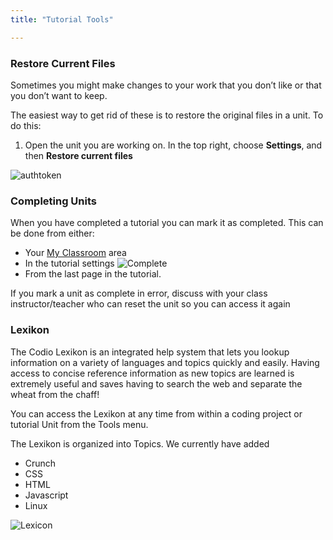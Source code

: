 ```yaml
---
title: "Tutorial Tools"

---
```


### Restore Current Files
Sometimes you might make changes to your work that you don’t like or that you don’t want to keep. 

The easiest way to get rid of these is to restore the original files in a unit. 
To do this:

1. Open the unit you are working on. In the top right, choose **Settings**, and then **Restore current files**
<img alt="authtoken" src="/img/docs/what_students_do/settings.png" class="simple"/>

<a name="completed"></a>

### Completing Units

When you have completed a tutorial you can mark it as completed. This can be done from either:

- Your [My Classroom](/docs/dashboard/student/myclassroom/) area
- In the tutorial settings
	<img alt="Complete" src="/img/docs/complete.png" class="simple"/>
- From the last page in the tutorial.

If you mark a unit as complete in error, discuss with your class instructor/teacher who can reset the unit so you can access it again

### Lexikon

The Codio Lexikon is an integrated help system that lets you lookup information on a variety of languages and topics quickly and easily. Having access to concise reference information as new topics are learned is extremely useful and saves having to search the web and separate the wheat from the chaff!

You can access the Lexikon at any time from within a coding project or tutorial Unit from the Tools menu.

The Lexikon is organized into Topics. We currently have added 

- Crunch
- CSS
- HTML
- Javascript
- Linux

<img alt="Lexicon" src="/img/docs/lexicon.png" class="simple"/>
